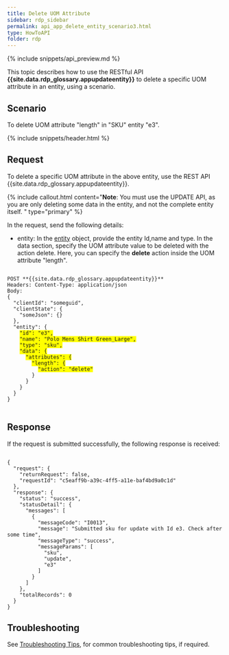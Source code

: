 ```yaml
---
title: Delete UOM Attribute
sidebar: rdp_sidebar
permalink: api_app_delete_entity_scenario3.html
type: HowToAPI
folder: rdp
---
```


{% include snippets/api_preview.md %}

This topic describes how to use the RESTful API **{{site.data.rdp_glossary.appupdateentity}}** to delete a specific UOM attribute in an entity, using a scenario. 

## Scenario

To delete UOM attribute "length" in "SKU" entity "e3".

{% include snippets/header.html %}

## Request

To delete a specific UOM attribute in the above entity, use the REST API {{site.data.rdp_glossary.appupdateentity}}. 

{% include callout.html content="**Note**: You must use the UPDATE API, as you are only deleting some data in the entity, and not the complete entity itself.
" type="primary" %}

In the request, send the following details:

* entity: In the [entity](api_entity_object_structure.html) object, provide the entity Id,name and type. In the data section, specify the UOM attribute value to be deleted with the action delete. Here, you can specify the **delete** action inside the UOM attribute "length".

<pre>
<code>
POST **{{site.data.rdp_glossary.appupdateentity}}**
Headers: Content-Type: application/json
Body:
{
  "clientId": "someguid",
  "clientState": {
    "someJson": {}
  },
  "entity": {
    <span style="background-color: #FFFF00">"id": "e3",</span>
    <span style="background-color: #FFFF00">"name": "Polo Mens Shirt Green_Large",</span>
    <span style="background-color: #FFFF00">"type": "sku",</span>
    <span style="background-color: #FFFF00">"data": {</span>
      <span style="background-color: #FFFF00">"attributes": {</span>
        <span style="background-color: #FFFF00">"length": {</span>
          <span style="background-color: #FFFF00">"action": "delete"</span>
        }
      }
    }
  }
}
</code>
</pre>

## Response

If the request is submitted successfully, the following response is received:

<pre><code>
{
  "request": {
    "returnRequest": false,
    "requestId": "c5eaff9b-a39c-4ff5-a11e-baf4bd9a0c1d"
  },
  "response": {
    "status": "success",
    "statusDetail": {
      "messages": [
        {
          "messageCode": "I0013",
          "message": "Submitted sku for update with Id e3. Check after some time",
          "messageType": "success",
          "messageParams": [
            "sku",
            "update",
            "e3"
          ]
        }
      ]
    },
    "totalRecords": 0
  }
}
</code></pre> 

## Troubleshooting

See [Troubleshooting Tips](api_troubleshooting_tips.html), for common troubleshooting tips, if required.